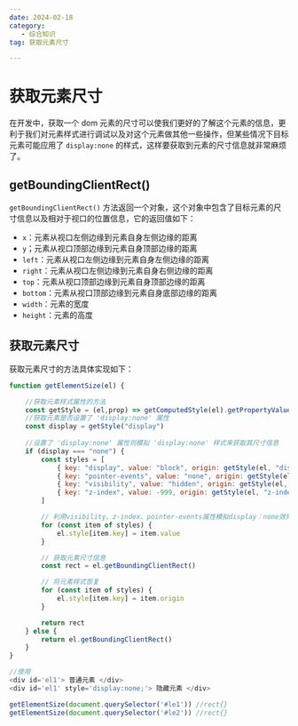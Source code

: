 ```yaml
---
date: 2024-02-18
category: 
   - 综合知识
tag: 获取元素尺寸

---
```


# 获取元素尺寸
在开发中，获取一个 dom 元素的尺寸可以使我们更好的了解这个元素的信息，更利于我们对元素样式进行调试以及对这个元素做其他一些操作，但某些情况下目标元素可能应用了 `display:none` 的样式，这样要获取到元素的尺寸信息就非常麻烦了。

## getBoundingClientRect()
`getBoundingClientRect()` 方法返回一个对象，这个对象中包含了目标元素的尺寸信息以及相对于视口的位置信息，它的返回值如下：
- `x`：元素从视口左侧边缘到元素自身左侧边缘的距离
- `y`；元素从视口顶部边缘到元素自身顶部边缘的距离
- `left`：元素从视口左侧边缘到元素自身左侧边缘的距离
- `right`：元素从视口左侧边缘到元素自身右侧边缘的距离
- `top`：元素从视口顶部边缘到元素自身顶部边缘的距离
- `bottom`：元素从视口顶部边缘到元素自身底部边缘的距离
- `width`：元素的宽度
- `height`：元素的高度

## 获取元素尺寸
获取元素尺寸的方法具体实现如下：
```js
function getElementSize(el) {

    //获取元素样式属性的方法
    const getStyle = (el,prop) => getComputedStyle(el).getPropertyValue(property)
    //获取元素是否设置了 'display:none' 属性
    const display = getStyle("display")
    
    //设置了 'display:none' 属性则模拟 'display:none' 样式来获取其尺寸信息
    if (display === "none") {
        const styles = [
            { key: "display", value: "block", origin: getStyle(el, "display") },
            { key: "pointer-events", value: "none", origin: getStyle(el, "pointer-events") },
            { key: "visibility", value: "hidden", origin: getStyle(el, "visibility") },
            { key: "z-index", value: -999, origin: getStyle(el, "z-index") },
        ]

        // 利用visibility、z-index、pointer-events属性模拟display：none效果
        for (const item of styles) {
            el.style[item.key] = item.value
        }

        // 获取元素尺寸信息
        const rect = el.getBoundingClientRect()

        // 将元素样式恢复
        for (const item of styles) {
            el.style[item.key] = item.origin
        }

        return rect
    } else {
        return el.getBoundingClientRect()
    }
}

//使用
<div id='el1'> 普通元素 </div>
<div id='el1' style='display:none;'> 隐藏元素 </div>

getElementSize(document.querySelector('#le1')) //rect{}
getElementSize(document.querySelector('#le2')) //rect{}
```